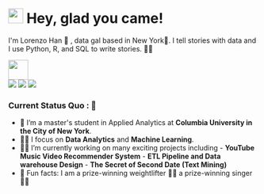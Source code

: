 <h1><img src="https://emojis.slackmojis.com/emojis/images/1531849430/4246/blob-sunglasses.gif?1531849430" width="30"/> <span> Hey,  glad you came! </span> </h1>

I'm Lorenzo Han 👧 , data gal based in New York🗽. 
I tell stories with data and I use Python, R, and SQL to write stories. 🦹‍♀️


<img src="https://readme-typing-svg.herokuapp.com?vCenter=true&width=500&lines=I+love+crunching+numbers" height="40"/>


<div>
<a href="mailto: xuefan.han@columbia.edu">
<img src="https://img.shields.io/badge/-xuefan.han@columbia.edu-7B83EB?&style=for-the-badge&logo=Microsoft-outlook&logoColor=white" ></a>  <a  href="https://www.instagram.com/lorenzo_han/">   <img src="https://img.shields.io/badge/@lorenzo_han_-%23E4405F.svg?&style=for-the-badge&logo=instagram&logoColor=white"></a>  <a href="https://www.linkedin.com/in/xuefan-han-391084217/"><img src="https://img.shields.io/badge/xuefan han-%230077B5.svg?&style=for-the-badge&logo=linkedin&logoColor=white" ></a> 
  
</div>

### Current Status Quo : 📡

- 🥷 I’m a master's student in Applied Analytics at <strong>Columbia University in the City of New York</strong>.
- 👩‍🔬 I focus on <strong>Data Analytics</strong> and <strong>Machine Learning</strong>.
- 👩‍🚀 I’m currently working on many exciting projects including
        - <strong>YouTube Music Video Recommender System</strong>
        - <strong>ETL Pipeline and Data warehouse Design</strong>
        - <strong>The Secret of Second Date (Text Mining)</strong>
- 🌈 Fun facts: I am a prize-winning weightlifter 🏋️‍♀️ a prize-winning singer 👨‍🎤 
       










